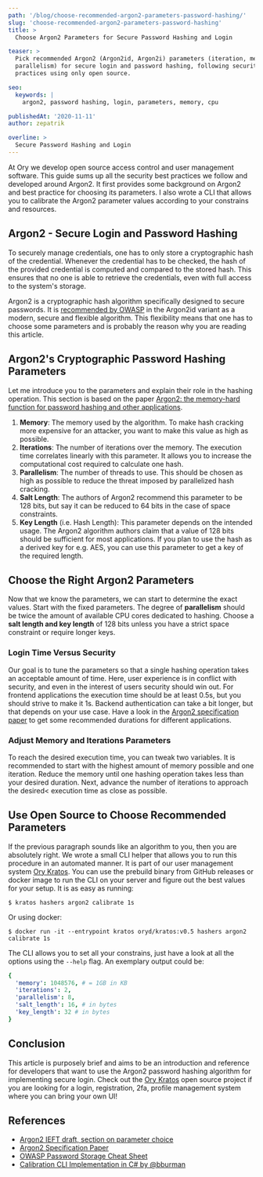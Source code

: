 ```yaml
---
path: '/blog/choose-recommended-argon2-parameters-password-hashing/'
slug: 'choose-recommended-argon2-parameters-password-hashing'
title: >
  Choose Argon2 Parameters for Secure Password Hashing and Login

teaser: >
  Pick recommended Argon2 (Argon2id, Argon2i) parameters (iteration, memory,
  parallelism) for secure login and password hashing, following security best
  practices using only open source.

seo:
  keywords: |
    argon2, password hashing, login, parameters, memory, cpu

publishedAt: '2020-11-11'
author: zepatrik

overline: >
  Secure Password Hashing and Login
---
```


At Ory we develop open source access control and user management software. This
guide sums up all the security best practices we follow and developed around
Argon2. It first provides some background on Argon2 and best practice for
choosing its parameters. I also wrote a CLI that allows you to calibrate the
Argon2 parameter values according to your constrains and resources.

## Argon2 - Secure Login and Password Hashing

To securely manage credentials, one has to only store a cryptographic hash of
the credential. Whenever the credential has to be checked, the hash of the
provided credential is computed and compared to the stored hash. This ensures
that no one is able to retrieve the credentials, even with full access to the
system's storage.

Argon2 is a cryptographic hash algorithm specifically designed to secure
passwords. It is
[recommended by OWASP](https://cheatsheetseries.owasp.org/cheatsheets/Password_Storage_Cheat_Sheet.html#argon2id)
in the Argon2id variant as a modern, secure and flexible algorithm. This
flexibility means that one has to choose some parameters and is probably the
reason why you are reading this article.

## Argon2's Cryptographic Password Hashing Parameters

Let me introduce you to the parameters and explain their role in the hashing
operation. This section is based on the paper
[Argon2: the memory-hard function for password hashing and other applications](https://password-hashing.net/argon2-specs.pdf).

1. **Memory**: The memory used by the algorithm. To make hash cracking more
   expensive for an attacker, you want to make this value as high as possible.
2. **Iterations**: The number of iterations over the memory. The execution time
   correlates linearly with this parameter. It allows you to increase the
   computational cost required to calculate one hash.
3. **Parallelism**: The number of threads to use. This should be chosen as high
   as possible to reduce the threat imposed by parallelized hash cracking.
4. **Salt Length**: The authors of Argon2 recommend this parameter to be 128
   bits, but say it can be reduced to 64 bits in the case of space constraints.
5. **Key Length** (i.e. Hash Length): This parameter depends on the intended
   usage. The Argon2 algorithm authors claim that a value of 128 bits should be
   sufficient for most applications. If you plan to use the hash as a derived
   key for e.g. AES, you can use this parameter to get a key of the required
   length.

## Choose the Right Argon2 Parameters

Now that we know the parameters, we can start to determine the exact values.
Start with the fixed parameters. The degree of **parallelism** should be twice
the amount of available CPU cores dedicated to hashing. Choose a **salt length
and key length** of 128 bits unless you have a strict space constraint or
require longer keys.

### Login Time Versus Security

Our goal is to tune the parameters so that a single hashing operation takes an
acceptable amount of time. Here, user experience is in conflict with security,
and even in the interest of users security should win out. For frontend
applications the execution time should be at least 0.5s, but you should strive
to make it 1s. Backend authentication can take a bit longer, but that depends on
your use case. Have a look in the
[Argon2 specification paper](https://password-hashing.net/argon2-specs.pdf) to
get some recommended durations for different applications.

### Adjust Memory and Iterations Parameters

To reach the desired execution time, you can tweak two variables. It is
recommended to start with the highest amount of memory possible and one
iteration. Reduce the memory until one hashing operation takes less than your
desired duration. Next, advance the number of iterations to approach the
desired< execution time as close as possible.

## Use Open Source to Choose Recommended Parameters

If the previous paragraph sounds like an algorithm to you, then you are
absolutely right. We wrote a small CLI helper that allows you to run this
procedure in an automated manner. It is part of our user management system
[Ory Kratos](https://github.com/ory/kratos). You can use the prebuild binary
from GitHub releases or docker image to run the CLI on your server and figure
out the best values for your setup. It is as easy as running:

```
$ kratos hashers argon2 calibrate 1s
```

Or using docker:

```
$ docker run -it --entrypoint kratos oryd/kratos:v0.5 hashers argon2 calibrate 1s
```

The CLI allows you to set all your constrains, just have a look at all the
options using the `--help` flag. An exemplary output could be:

```yaml
{
  'memory': 1048576, # = 1GB in KB
  'iterations': 2,
  'parallelism': 8,
  'salt_length': 16, # in bytes
  'key_length': 32 # in bytes
}
```

## Conclusion

This article is purposely brief and aims to be an introduction and reference for
developers that want to use the Argon2 password hashing algorithm for
implementing secure login. Check out the
[Ory Kratos](https://github.com/ory/kratos) open source project if you are
looking for a login, registration, 2fa, profile management system where you can
bring your own UI!

## References

- [Argon2 IEFT draft, section on parameter choice](https://tools.ietf.org/html/draft-irtf-cfrg-argon2-11#section-4)
- [Argon2 Specification Paper](https://password-hashing.net/argon2-specs.pdf)
- [OWASP Password Storage Cheat Sheet](https://cheatsheetseries.owasp.org/cheatsheets/Password_Storage_Cheat_Sheet.html)
- [Calibration CLI Implementation in C# by @bburman](https://github.com/bburman/Twelve21.PasswordStorage)
